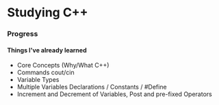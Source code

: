 # Studying C++

### Progress

#### Things I've already learned

- Core Concepts (Why/What C++)
- Commands cout/cin
- Variable Types
- Multiple Variables Declarations / Constants / #Define
- Increment and Decrement of Variables, Post and pre-fixed Operators


